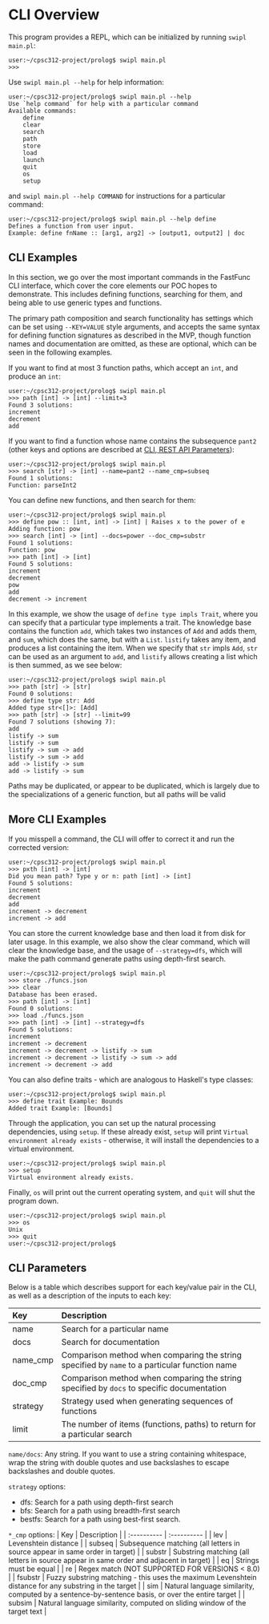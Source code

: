 # CLI Overview
This program provides a REPL, which can be initialized by running `swipl main.pl`:
```console
user:~/cpsc312-project/prolog$ swipl main.pl
>>> 
```

Use `swipl main.pl --help` for help information:
```console
user:~/cpsc312-project/prolog$ swipl main.pl --help
Use `help command` for help with a particular command
Available commands: 
    define
    clear
    search
    path
    store
    load
    launch
    quit
    os
    setup
```

and `swipl main.pl --help COMMAND` for instructions for a particular command:
```console
user:~/cpsc312-project/prolog$ swipl main.pl --help define
Defines a function from user input.
Example: define fnName :: [arg1, arg2] -> [output1, output2] | doc
```

## CLI Examples

In this section, we go over the most important commands in the FastFunc CLI interface, which cover the core elements our POC hopes to demonstrate. This includes defining functions, searching for them, and being able to use generic types and functions.

The primary path composition and search functionality has settings which can be set using `--KEY=VALUE` style arguments, and accepts the same syntax for defining function signatures as described in the MVP, though function names and documentation are omitted, as these are optional, which can be seen in the following examples.

If you want to find at most 3 function paths, which accept an `int`, and produce an `int`:
```console
user:~/cpsc312-project/prolog$ swipl main.pl
>>> path [int] -> [int] --limit=3
Found 3 solutions:
increment
decrement
add
```

If you want to find a function whose name contains the subsequence `pant2` (other keys and options are described at [CLI, REST API Parameters](https://github.students.cs.ubc.ca/ph1l1pp3/cpsc312-project#cli-rest-api-parameters)):
```console
user:~/cpsc312-project/prolog$ swipl main.pl
>>> search [str] -> [int] --name=pant2 --name_cmp=subseq
Found 1 solutions:
Function: parseInt2
```

You can define new functions, and then search for them:
```console
user:~/cpsc312-project/prolog$ swipl main.pl
>>> define pow :: [int, int] -> [int] | Raises x to the power of e
Adding function: pow
>>> search [int] -> [int] --docs=power --doc_cmp=substr
Found 1 solutions:
Function: pow
>>> path [int] -> [int]
Found 5 solutions:
increment
decrement
pow
add
decrement -> increment
```

In this example, we show the usage of `define type impls Trait`, where you can specify that a particular type implements a trait. The knowledge base contains the function `add`, which takes two instances of `Add` and adds them, and `sum`, which does the same, but with a `List`. `listify` takes any item, and produces a list containing the item. When we specify that `str` impls `Add`, `str` can be used as an argument to `add`, and `listify` allows creating a list which is then summed, as we see below:
```console
user:~/cpsc312-project/prolog$ swipl main.pl
>>> path [str] -> [str]
Found 0 solutions:
>>> define type str: Add
Added type str<[]>: [Add]
>>> path [str] -> [str] --limit=99
Found 7 solutions (showing 7):
add
listify -> sum
listify -> sum
listify -> sum -> add
listify -> sum -> add
add -> listify -> sum
add -> listify -> sum
```
Paths may be duplicated, or appear to be duplicated, which is largely due to the specializations of a generic function, but all paths will be valid

## More CLI Examples
If you misspell a command, the CLI will offer to correct it and run the corrected version:
```console
user:~/cpsc312-project/prolog$ swipl main.pl
>>> pxth [int] -> [int]
Did you mean path? Type y or n: path [int] -> [int]
Found 5 solutions:
increment
decrement
add
increment -> decrement
increment -> add
```

You can store the current knowledge base and then load it from disk for later usage. In this example, we also show the clear command, which will clear the knowledge base, and the usage of `--strategy=dfs`, which will make the path command generate paths using depth-first search.
```console
user:~/cpsc312-project/prolog$ swipl main.pl
>>> store ./funcs.json
>>> clear
Database has been erased.
>>> path [int] -> [int]
Found 0 solutions:
>>> load ./funcs.json
>>> path [int] -> [int] --strategy=dfs
Found 5 solutions:
increment
increment -> decrement
increment -> decrement -> listify -> sum
increment -> decrement -> listify -> sum -> add
increment -> decrement -> add
```

You can also define traits - which are analogous to Haskell's type classes:
```console
user:~/cpsc312-project/prolog$ swipl main.pl
>>> define trait Example: Bounds
Added trait Example: [Bounds]
```

Through the application, you can set up the natural processing dependencies, using `setup`. If these already exist, `setup` will print `Virtual environment already exists` - otherwise, it will install the dependencies to a virtual environment.
```
user:~/cpsc312-project/prolog$ swipl main.pl
>>> setup
Virtual environment already exists.
```

Finally, `os` will print out the current operating system, and `quit` will shut the program down.
```
user:~/cpsc312-project/prolog$ swipl main.pl
>>> os
Unix
>>> quit
user:~/cpsc312-project/prolog$ 
```

## CLI Parameters
Below is a table which describes support for each key/value pair in the CLI, as well as a description of the inputs to each key:

| Key         | Description                        |
| :---------- | :----------                        |
| name        | Search for a particular name       |
| docs        | Search for documentation           |
| name_cmp    | Comparison method when comparing the string specified by `name` to a particular function name |
| doc_cmp     | Comparison method when comparing the string specified by `docs` to specific documentation |
| strategy    | Strategy used when generating sequences of functions |
| limit       | The number of items (functions, paths) to return for a particular search |

`name/docs`: Any string. If you want to use a string containing whitespace, wrap the string with double quotes and use backslashes to escape backslashes and double quotes.

`strategy` options:
- dfs: Search for a path using depth-first search
- bfs: Search for a path using breadth-first search
- bestfs: Search for a path using best-first search.

`*_cmp` options:
| Key         | Description                        |
| :---------- | :----------                        |
| lev         | Levenshtein distance               |
| subseq      | Subsequence matching (all letters in source appear in same order in target)           |
| substr      | Substring matching (all letters in source appear in same order and adjacent in target) |
| eq          | Strings must be equal |
| re          | Regex match (NOT SUPPORTED FOR VERSIONS < 8.0) |
| fsubstr     | Fuzzy substring matching - this uses the maximum Levenshtein distance for any substring in the target |
| sim         | Natural language similarity, computed by a sentence-by-sentence basis, or over the entire target |
| subsim      | Natural language similarity, computed on sliding window of the target text |
